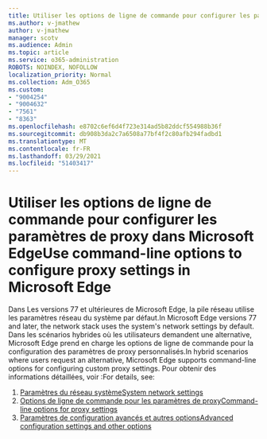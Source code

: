 ```yaml
---
title: Utiliser les options de ligne de commande pour configurer les paramètres de proxy dans Microsoft Edge
ms.author: v-jmathew
author: v-jmathew
manager: scotv
ms.audience: Admin
ms.topic: article
ms.service: o365-administration
ROBOTS: NOINDEX, NOFOLLOW
localization_priority: Normal
ms.collection: Adm_O365
ms.custom:
- "9004254"
- "9004632"
- "7561"
- "8363"
ms.openlocfilehash: e8702c6ef6d4f723e314ad5b82ddcf554988b36f
ms.sourcegitcommit: db908b3da2c7a6508a77bf4f2c80afb294fadbd1
ms.translationtype: MT
ms.contentlocale: fr-FR
ms.lasthandoff: 03/29/2021
ms.locfileid: "51403417"
---
```

# <a name="use-command-line-options-to-configure-proxy-settings-in-microsoft-edge"></a><span data-ttu-id="43105-102">Utiliser les options de ligne de commande pour configurer les paramètres de proxy dans Microsoft Edge</span><span class="sxs-lookup"><span data-stu-id="43105-102">Use command-line options to configure proxy settings in Microsoft Edge</span></span>

<span data-ttu-id="43105-103">Dans Les versions 77 et ultérieures de Microsoft Edge, la pile réseau utilise les paramètres réseau du système par défaut.</span><span class="sxs-lookup"><span data-stu-id="43105-103">In Microsoft Edge versions 77 and later, the network stack uses the system's network settings by default.</span></span> <span data-ttu-id="43105-104">Dans les scénarios hybrides où les utilisateurs demandent une alternative, Microsoft Edge prend en charge les options de ligne de commande pour la configuration des paramètres de proxy personnalisés.</span><span class="sxs-lookup"><span data-stu-id="43105-104">In hybrid scenarios where users request an alternative, Microsoft Edge supports command-line options for configuring custom proxy settings.</span></span> <span data-ttu-id="43105-105">Pour obtenir des informations détaillées, voir :</span><span class="sxs-lookup"><span data-stu-id="43105-105">For details, see:</span></span>

1. [<span data-ttu-id="43105-106">Paramètres du réseau système</span><span class="sxs-lookup"><span data-stu-id="43105-106">System network settings</span></span>](https://go.microsoft.com/fwlink/?linkid=2133962)
2. [<span data-ttu-id="43105-107">Options de ligne de commande pour les paramètres de proxy</span><span class="sxs-lookup"><span data-stu-id="43105-107">Command-line options for proxy settings</span></span>](https://go.microsoft.com/fwlink/?linkid=2134292)
3. [<span data-ttu-id="43105-108">Paramètres de configuration avancés et autres options</span><span class="sxs-lookup"><span data-stu-id="43105-108">Advanced configuration settings and other options</span></span>](https://go.microsoft.com/fwlink/?linkid=2134293)
